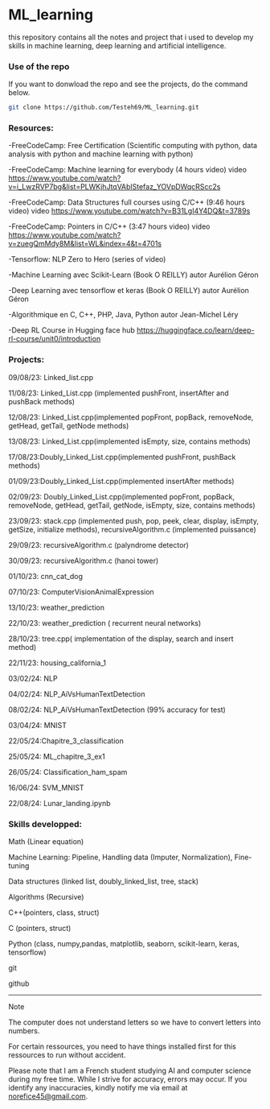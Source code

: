 # ML_learning

this repository contains all the notes and project that i used to develop my skills in machine learning, deep learning and artificial intelligence.


### Use of the repo

If you want to donwload the repo and see the projects, do the command below.

```bash
git clone https://github.com/Testeh69/ML_learning.git

```


### Resources:

-FreeCodeCamp:
Free Certification (Scientific computing with python, data analysis with python and machine learning with python)

-FreeCodeCamp: 
Machine learning for everybody (4 hours video) video https://www.youtube.com/watch?v=i_LwzRVP7bg&list=PLWKjhJtqVAblStefaz_YOVpDWqcRScc2s

-FreeCodeCamp:
Data Structures full courses using C/C++ (9:46 hours video) video https://www.youtube.com/watch?v=B31LgI4Y4DQ&t=3789s

-FreeCodeCamp:
Pointers in C/C++ (3:47 hours video) video https://www.youtube.com/watch?v=zuegQmMdy8M&list=WL&index=4&t=4701s

-Tensorflow:
NLP Zero to Hero (series of video)

-Machine Learning avec Scikit-Learn (Book O REILLY) autor Aurélion Géron

-Deep Learning avec tensorflow et keras (Book O REILLY) autor Aurélion Géron

-Algorithmique en C, C++, PHP, Java, Python autor Jean-Michel Léry

-Deep RL Course in Hugging face hub https://huggingface.co/learn/deep-rl-course/unit0/introduction

### Projects:

09/08/23: Linked_list.cpp

11/08/23: Linked_List.cpp (implemented pushFront, insertAfter and pushBack methods)

12/08/23: Linked_List.cpp(implemented popFront, popBack, removeNode, getHead, getTail, getNode methods)

13/08/23: Linked_List.cpp(implemented isEmpty, size, contains methods)

17/08/23:Doubly_Linked_List.cpp(implemented pushFront, pushBack methods)

01/09/23:Doubly_Linked_List.cpp(implemented insertAfter methods)

02/09/23: Doubly_Linked_List.cpp(implemented popFront, popBack, removeNode, getHead, getTail, getNode, isEmpty, size, contains methods) 

23/09/23: stack.cpp (implemented push, pop, peek, clear, display, isEmpty, getSize, initialize methods), recursiveAlgorithm.c (implemented  puissance)

29/09/23: recursiveAlgorithm.c (palyndrome detector)

30/09/23: recursiveAlgorithm.c (hanoi tower)

01/10/23: cnn_cat_dog

07/10/23: ComputerVisionAnimalExpression

13/10/23: weather_prediction

22/10/23: weather_prediction ( recurrent neural networks)

28/10/23: tree.cpp( implementation of the display, search and insert method)

22/11/23: housing_california_1 

03/02/24: NLP

04/02/24: NLP_AiVsHumanTextDetection

08/02/24: NLP_AiVsHumanTextDetection (99% accuracy for test)

03/04/24: MNIST

22/05/24:Chapitre_3_classification

25/05/24: ML_chapitre_3_ex1

26/05/24: Classification_ham_spam

16/06/24: SVM_MNIST


22/08/24: Lunar_landing.ipynb


### Skills developped:

Math (Linear equation)

Machine Learning: Pipeline, Handling data (Imputer, Normalization), Fine-tuning

Data structures (linked list, doubly_linked_list, tree, stack)

Algorithms (Recursive)

C++(pointers, class, struct)

C (pointers, struct)

Python (class, numpy,pandas, matplotlib, seaborn, scikit-learn, keras, tensorflow)

git

github

---
> [!NOTE]
> The computer does not understand letters so we have to convert letters into numbers.
> 
> For certain ressources, you need to have things installed first for this ressources to run without accident.
> 
> Please note that I am a French student studying AI and computer science during my free time. While I strive for accuracy, errors may occur. If you identify any inaccuracies, kindly notify me via email at norefice45@gmail.com.
